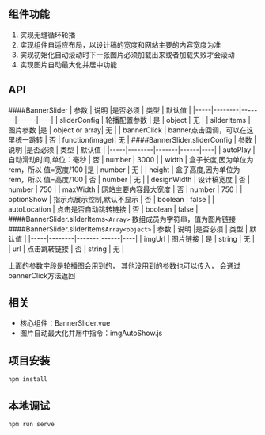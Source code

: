 ## 组件功能
<ol>
    <li>实现无缝循环轮播</li>
    <li>实现组件自适应布局，以设计稿的宽度和网站主要的内容宽度为准</li>
    <li>实现初始化自动滚动时下一张图片必须加载出来或者加载失败才会滚动</li>
    <li>实现图片自动最大化并居中功能</li>
</ol>


## API

<!--参数开始-->

####BannerSlider
| 参数 | 说明 |是否必须 | 类型 | 默认值 |
|-----|--------|-------|------|----|
| sliderConfig | 轮播配置参数 | 是 | object | 无 |
| silderItems | 图片参数 |是 | object or array| 无 |
| bannerClick | banner点击回调，可以在这里统一跳转 | 否 | function(image)| 无 |
####BannerSlider.sliderConfig
| 参数 | 说明 |是否必须 | 类型 | 默认值 |
|-----|--------|-------|------|----|
| autoPlay | 自动滑动时间,单位：毫秒 | 否 | number | 3000 |
| width | 盒子长度,因为单位为rem，所以 值=宽度/100 |是 | number | 无 |
| height | 盒子高度,因为单位为rem，所以 值=高度/100 | 否 | number | 无 |
| designWidth | 设计稿宽度 | 否 | number | 750 |
| maxWidth | 网站主要内容最大宽度 | 否 | number | 750 |
| optionShow | 指示点展示控制,默认不显示 | 否 | boolean | false |
| autoLocation | 点击是否自动跳转链接 | 否 | boolean | false |
####BannerSlider.silderItems```<Array>```
数组成员为字符串，值为图片链接
####BannerSlider.silderItems```Array<object>```
| 参数 | 说明 |是否必须 | 类型 | 默认值 |
|-----|--------|-------|------|----|
| imgUrl | 图片链接 | 是 | string | 无 |
| url | 点击跳转链接 | 否 | string | 无 |

上面的参数字段是轮播图会用到的， 其他没用到的参数也可以传入， 会通过bannerClick方法返回

<!--参数结束-->

## 相关
<ul>
    <li>核心组件：BannerSlider.vue</li>
    <li>图片自动最大化并居中指令：imgAutoShow.js</li>
</ul>

## 项目安装

```
npm install
```

## 本地调试

```
npm run serve
```

